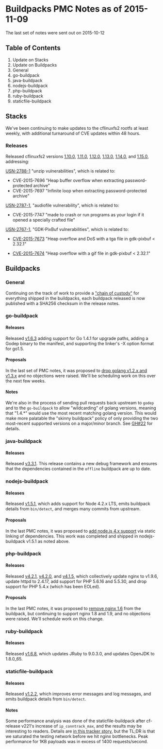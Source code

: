 # Buildpacks PMC Notes as of 2015-11-09

The last set of notes were sent out on 2015-10-12

## Table of Contents

1. Update on Stacks
2. Update on Buildpacks
  1. General
  2. go-buildpack
  3. java-buildpack
  4. nodejs-buildpack
  5. php-buildpack
  6. ruby-buildpack
  7. staticfile-buildpack


## Stacks

We've been continuing to make updates to the cflinuxfs2 rootfs at least weekly, with additional turnaround of CVE updates within 48 hours.

### Releases

Released cflinuxfs2 versions [1.10.0][], [1.11.0][], [1.12.0][], [1.13.0][], [1.14.0][], and [1.15.0][], addressing:

[USN-2788-1](http://www.ubuntu.com/usn/usn-2788-1) "unzip vulnerabilities", which is related to:

* CVE-2015-7696 "Heap buffer overflow when extracting password-protected archive"
* CVE-2015-7697 "Infinite loop when extracting password-protected archive"

[USN-2787-1](http://www.ubuntu.com/usn/usn-2787-1), "audiofile vulnerability", which is related to:

* CVE-2015-7747 "made to crash or run programs as your login if it opened a specially crafted file"

[USN-2767-1](http://www.ubuntu.com/usn/usn-2767-1), "GDK-PixBuf vulnerabilities", which is related to:

* [CVE-2015-7673](http://people.canonical.com/~ubuntu-security/cve/2015/CVE-2015-7673.html) "Heap overflow and DoS with a tga file in gdk-pixbuf < 2.32.1"
* [CVE-2015-7674](http://people.canonical.com/~ubuntu-security/cve/2015/CVE-2015-7674.html) "Heap overflow with a gif file in gdk-pixbuf < 2.32.1"


  [1.15.0]: https://github.com/cloudfoundry/stacks/releases/tag/1.15.0
  [1.14.0]: https://github.com/cloudfoundry/stacks/releases/tag/1.14.0
  [1.13.0]: https://github.com/cloudfoundry/stacks/releases/tag/1.13.0
  [1.12.0]: https://github.com/cloudfoundry/stacks/releases/tag/1.12.0
  [1.11.0]: https://github.com/cloudfoundry/stacks/releases/tag/1.11.0
  [1.10.0]: https://github.com/cloudfoundry/stacks/releases/tag/1.10.0


## Buildpacks

### General

Continuing on the track of work to provide a ["chain of custody"][] for everything shipped in the buildpacks, each buildpack released is now published with a SHA256 checksum in the release notes.

  ["chain of custody"]: https://www.pivotaltracker.com/epic/show/2077742


### go-buildpack

#### Releases

Released [v1.6.3](https://github.com/cloudfoundry/go-buildpack/releases/tag/v1.6.3) adding support for Go 1.4.1 for upgrade paths, adding a Godep binary to the manifest, and supporting the linker's -X option format for go1.5.


#### Proposals

In the last set of PMC notes, it was proposed to [drop golang v1.2.x and v1.3.x](https://github.com/cloudfoundry/go-buildpack/issues/22) and no objections were raised. We'll be scheduling work on this over the next few weeks.


#### Notes

We're also in the process of sending pull requests back upstream to `godep` and to the `go-buildpack` to allow "wildcarding" of golang versions, meaning that "1.4.*" would use the most recent matching golang version. This would make more palatable the "skinny buildpack" policy of only providing the two most-recent supported versions on a major/minor branch. See [GH#22][] for details.

  [GH#22]: https://github.com/cloudfoundry/go-buildpack/issues/22



### java-buildpack

#### Releases

Released [v3.3.1](https://github.com/cloudfoundry/java-buildpack/releases/tag/v3.3.1). This release contains a new debug framework and ensures that the dependencies contained in the `offline` buildpack are up to date.



### nodejs-buildpack

#### Releases

Released [v1.5.1](https://github.com/cloudfoundry/nodejs-buildpack/releases/tag/v1.5.1), which adds support for Node 4.2.x LTS, emits buildpack details from `bin/detect`, and merges many commits from upstream.


#### Proposals

In the last PMC notes, it was proposed to [add node.js 4.x support](https://github.com/cloudfoundry/nodejs-buildpack/issues/32) via static linking of dependencies. This work was completed and shipped in nodejs-buildpack v1.5.1 as noted above.


### php-buildpack

#### Releases

Released [v4.2.1](https://github.com/cloudfoundry/php-buildpack/releases/tag/v4.2.1), [v4.2.0](https://github.com/cloudfoundry/php-buildpack/releases/tag/v4.2.0), and [v4.1.5](https://github.com/cloudfoundry/php-buildpack/releases/tag/v4.1.5), which collectively update nginx to v1.9.6, update httpd to 2.4.17, add support for PHP 5.6.16 and 5.5.30, and drop support for PHP 5.4.x (which has been EOLed).


#### Proposals

In the last PMC notes, it was proposed to [remove nginx 1.6](https://github.com/cloudfoundry/php-buildpack/issues/109) from the buildpack, but continuing to support nginx 1.8 and 1.9, and no objections were raised. We'll schedule work on this change.


### ruby-buildpack

#### Releases

Released [v1.6.8](https://github.com/cloudfoundry/ruby-buildpack/releases/tag/v1.6.8), which updates JRuby to 9.0.3.0, and updates OpenJDK to 1.8.0_65.


### staticfile-buildpack

#### Releases

Released [v1.2.2](https://github.com/cloudfoundry/staticfile-buildpack/releases/tag/v1.2.2), which improves error messages and log messages, and emits buildpack details from `bin/detect`.


#### Notes

Some performance analysis was done of the staticfile-buildpack after cf-release v221's increase of `ip_conntrack_max`, and the results may be interesting to readers. Details are [in this tracker story](https://www.pivotaltracker.com/story/show/105014548), but the TL;DR is that we saturated the testing network before we hit nginx bottlenecks. Peak performance for 1KB payloads was in excess of 1400 requests/second.
